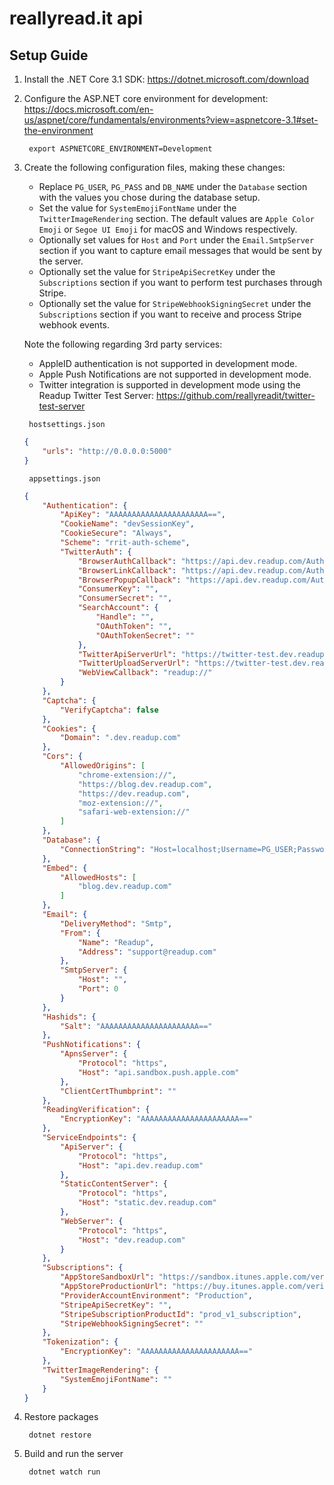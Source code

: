 # reallyread.it api
## Setup Guide
1. Install the .NET Core 3.1 SDK: https://dotnet.microsoft.com/download
2. Configure the ASP.NET core environment for development: https://docs.microsoft.com/en-us/aspnet/core/fundamentals/environments?view=aspnetcore-3.1#set-the-environment

        export ASPNETCORE_ENVIRONMENT=Development
3. Create the following configuration files, making these changes:

    - Replace `PG_USER`, `PG_PASS` and `DB_NAME` under the `Database` section with the values you chose during the database setup.
    - Set the value for `SystemEmojiFontName` under the `TwitterImageRendering` section. The default values are `Apple Color Emoji` or `Segoe UI Emoji` for macOS and Windows respectively.
	 - Optionally set values for `Host` and `Port` under the `Email.SmtpServer` section if you want to capture email messages that would be sent by the server.
	 - Optionally set the value for `StripeApiSecretKey` under the `Subscriptions` section if you want to perform test purchases through Stripe.
	 - Optionally set the value for `StripeWebhookSigningSecret` under the `Subscriptions` section if you want to receive and process Stripe webhook events.

    Note the following regarding 3rd party services:
	 - AppleID authentication is not supported in development mode.
	 - Apple Push Notifications are not supported in development mode.
	 - Twitter integration is supported in development mode using the Readup Twitter Test Server: https://github.com/reallyreadit/twitter-test-server
    <!--end list-->

        hostsettings.json
    ```json
    {
    	"urls": "http://0.0.0.0:5000"
    }
    ```
        appsettings.json
    ```json
    {
    	"Authentication": {
    		"ApiKey": "AAAAAAAAAAAAAAAAAAAAAA==",
    		"CookieName": "devSessionKey",
    		"CookieSecure": "Always",
    		"Scheme": "rrit-auth-scheme",
    		"TwitterAuth": {
    			"BrowserAuthCallback": "https://api.dev.readup.com/Auth/TwitterAuthenticationCallback",
    			"BrowserLinkCallback": "https://api.dev.readup.com/Auth/TwitterLinkCallback",
    			"BrowserPopupCallback": "https://api.dev.readup.com/Auth/TwitterPopupCallback",
    			"ConsumerKey": "",
    			"ConsumerSecret": "",
    			"SearchAccount": {
    				"Handle": "",
    				"OAuthToken": "",
    				"OAuthTokenSecret": ""
    			},
    			"TwitterApiServerUrl": "https://twitter-test.dev.readup.com",
    			"TwitterUploadServerUrl": "https://twitter-test.dev.readup.com",
    			"WebViewCallback": "readup://"
    		}
    	},
    	"Captcha": {
    		"VerifyCaptcha": false
    	},
    	"Cookies": {
    		"Domain": ".dev.readup.com"
    	},
    	"Cors": {
    		"AllowedOrigins": [
    			"chrome-extension://",
    			"https://blog.dev.readup.com",
    			"https://dev.readup.com",
    			"moz-extension://",
    			"safari-web-extension://"
    		]
    	},
    	"Database": {
    		"ConnectionString": "Host=localhost;Username=PG_USER;Password=PG_PASS;Database=DB_NAME"
    	},
    	"Embed": {
    		"AllowedHosts": [
    			"blog.dev.readup.com"
    		]
    	},
    	"Email": {
    		"DeliveryMethod": "Smtp",
    		"From": {
    			"Name": "Readup",
    			"Address": "support@readup.com"
    		},
    		"SmtpServer": {
    			"Host": "",
    			"Port": 0
    		}
    	},
    	"Hashids": {
    		"Salt": "AAAAAAAAAAAAAAAAAAAAAA=="
    	},
    	"PushNotifications": {
    		"ApnsServer": {
    			"Protocol": "https",
    			"Host": "api.sandbox.push.apple.com"
    		},
    		"ClientCertThumbprint": ""
    	},
    	"ReadingVerification": {
    		"EncryptionKey": "AAAAAAAAAAAAAAAAAAAAAA=="
    	},
    	"ServiceEndpoints": {
    		"ApiServer": {
    			"Protocol": "https",
    			"Host": "api.dev.readup.com"
    		},
    		"StaticContentServer": {
    			"Protocol": "https",
    			"Host": "static.dev.readup.com"
    		},
    		"WebServer": {
    			"Protocol": "https",
    			"Host": "dev.readup.com"
    		}
    	},
    	"Subscriptions": {
    		"AppStoreSandboxUrl": "https://sandbox.itunes.apple.com/verifyReceipt",
    		"AppStoreProductionUrl": "https://buy.itunes.apple.com/verifyReceipt",
    		"ProviderAccountEnvironment": "Production",
    		"StripeApiSecretKey": "",
    		"StripeSubscriptionProductId": "prod_v1_subscription",
    		"StripeWebhookSigningSecret": ""
    	},
    	"Tokenization": {
    		"EncryptionKey": "AAAAAAAAAAAAAAAAAAAAAA=="
    	},
    	"TwitterImageRendering": {
    		"SystemEmojiFontName": ""
    	}
    }
    ```
5. Restore packages

        dotnet restore
4. Build and run the server

        dotnet watch run